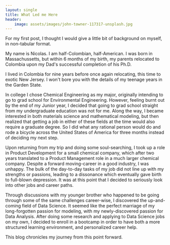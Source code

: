 ```yaml
---
layout: single
title: What Led me Here
header:
    image: assets/images/john-towner-117317-unsplash.jpg
---
```


For my first post, I thought I would give a little bit of background on myself, in non-tabular format.  

My name is Nicolas. I am half-Colombian, half-American. I was born in Massachussetts, but within 6 months of my birth, my parents relocated to Colombia upon my Dad's successful completion of his Ph.D.  
  
I lived in Colombia for nine years before once again relocating, this time to exotic New Jersey. I won't bore you with the details of my teenage years in the Garden State.  

In college I chose Chemical Engineering as my major, originally intending to go to grad school for Environmental Engineering. However, feeling burnt out by the end of my Junior year, I decided that going to grad school straight from my undergraduate education was not for me. Along the way, I became interested in both materials science and mathematical modeling, but then realized that getting a job in either of these fields at the time would also require a graduate degree. So I did what any rational person would do and rode a bicycle across the United States of America for three months instead of deciding my next step.
  
Upon returning from my trip and doing some soul-searching, I took up a role in Product Development for a small chemical company, which after two years translated to a Product Management role in a much larger chemical company. Despite a forward moving-career in a good industry, I was unhappy. The bulk of the day-to-day tasks of my job did not line up with my strengths or passions, leading to a dissonance which eventually gave birth to full-blown depression. It was at this point that I decided to seriously look into other jobs and career paths. 

Through discussions with my younger brother who happened to be going through some of the same challenges career-wise, I discovered the up-and-coming field of Data Science. It seemed like the perfect marriage of my long-forgotten passion for modeling, with my newly-discovered passion for Data Analysis. After doing some research and applying to Data Science jobs on my own, I decided to enroll in a bootcamp in order to have both a more structured learning environment, and personalized career help. 

This blog chronicles my journey from this point forward. 
